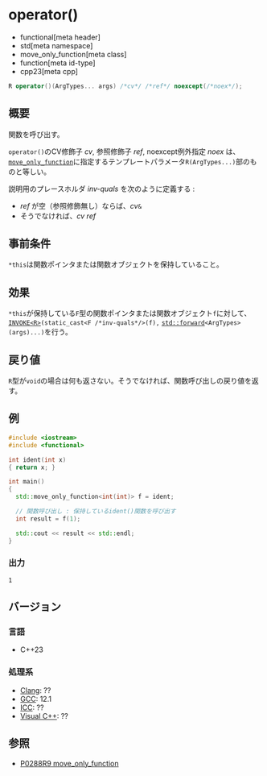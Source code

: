 # operator()
* functional[meta header]
* std[meta namespace]
* move_only_function[meta class]
* function[meta id-type]
* cpp23[meta cpp]

```cpp
R operator()(ArgTypes... args) /*cv*/ /*ref*/ noexcept(/*noex*/);
```

## 概要
関数を呼び出す。

`operator()`のCV修飾子 *cv*, 参照修飾子 *ref*, noexcept例外指定 *noex* は、[`move_only_function`](../move_only_function.md)に指定するテンプレートパラメータ`R(ArgTypes...)`部のものと等しい。

説明用のプレースホルダ *inv-quals* を次のように定義する :

- *ref* が空（参照修飾無し）ならば、*cv*`&`
- そうでなければ、*cv* *ref*


## 事前条件
`*this`は関数ポインタまたは関数オブジェクトを保持していること。


## 効果
`*this`が保持している`F`型の関数ポインタまたは関数オブジェクト`f`に対して、[`INVOKE<R>`](/reference/concepts/Invoke.md)`(static_cast<F /*inv-quals*/>(f),` [`std::forward`](/reference/utility/forward.md)`<ArgTypes>(args)...)`を行う。


## 戻り値
`R`型が`void`の場合は何も返さない。そうでなければ、関数呼び出しの戻り値を返す。


## 例
```cpp example
#include <iostream>
#include <functional>

int ident(int x)
{ return x; }

int main()
{
  std::move_only_function<int(int)> f = ident;

  // 関数呼び出し : 保持しているident()関数を呼び出す
  int result = f(1);

  std::cout << result << std::endl;
}
```

### 出力
```
1
```


## バージョン
### 言語
- C++23

### 処理系
- [Clang](/implementation.md#clang): ??
- [GCC](/implementation.md#gcc): 12.1
- [ICC](/implementation.md#icc): ??
- [Visual C++](/implementation.md#visual_cpp): ??


## 参照
- [P0288R9 move_only_function](https://www.open-std.org/jtc1/sc22/wg21/docs/papers/2021/p0288r9.html)
